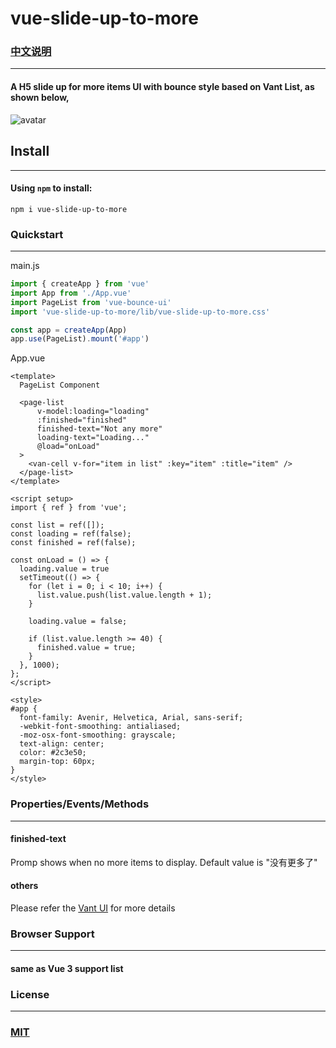 # vue-slide-up-to-more
### [中文说明](https://github.com/wentianl20/vue-slide-up-to-more/blob/master/README.zh-CN.md)

---

#### A H5 slide up for more items UI with bounce style based on Vant List, as shown below, 
![avatar](https://raw.githubusercontent.com/wiki/wentianl20/vue-bounce-ui/slide-checkmore.gif)

## Install

---

#### Using `npm` to install:

```
npm i vue-slide-up-to-more
```

### Quickstart

---

main.js
```js
import { createApp } from 'vue'
import App from './App.vue'
import PageList from 'vue-bounce-ui'
import 'vue-slide-up-to-more/lib/vue-slide-up-to-more.css'

const app = createApp(App)
app.use(PageList).mount('#app')
```


App.vue
```vue
<template>
  PageList Component

  <page-list
      v-model:loading="loading"
      :finished="finished"
      finished-text="Not any more"
      loading-text="Loading..."
      @load="onLoad"
  >
    <van-cell v-for="item in list" :key="item" :title="item" />
  </page-list>
</template>

<script setup>
import { ref } from 'vue';

const list = ref([]);
const loading = ref(false);
const finished = ref(false);

const onLoad = () => {
  loading.value = true
  setTimeout(() => {
    for (let i = 0; i < 10; i++) {
      list.value.push(list.value.length + 1);
    }

    loading.value = false;

    if (list.value.length >= 40) {
      finished.value = true;
    }
  }, 1000);
};
</script>

<style>
#app {
  font-family: Avenir, Helvetica, Arial, sans-serif;
  -webkit-font-smoothing: antialiased;
  -moz-osx-font-smoothing: grayscale;
  text-align: center;
  color: #2c3e50;
  margin-top: 60px;
}
</style>

```


### Properties/Events/Methods

---
#### finished-text
Promp shows when no more items to display. Default value is "没有更多了"
#### others
Please refer the [Vant UI](https://vant-ui.github.io/vant/#/en-US/list) for more details


### Browser Support

---

#### same as Vue 3 support list

### License

---

### [MIT](https://en.wikipedia.org/wiki/MIT_License)


